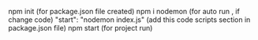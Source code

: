 npm init  (for package.json file created)
npm i nodemon (for auto run , if change code)
"start": "nodemon index.js" (add this code scripts section in package.json file)
npm start (for project run)
